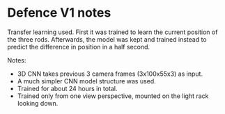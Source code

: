 # Defence V1 notes
Transfer learning used. First it was trained to learn the current position of the three rods. Afterwards, the model was kept and trained instead to predict the difference in position in a half second.

Notes:
* 3D CNN takes previous 3 camera frames (3x100x55x3) as input.
* A much simpler CNN model structure was used.
* Trained for about 24 hours in total.
* Trained only from one view perspective, mounted on the light rack looking down.